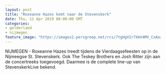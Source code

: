 ```yaml
---
layout: post
title: "Roxeanne Hazes komt naar de Stevenskerk"
date: Thu, 11 Apr 2019 08:00:00 GMT
categories: 
- gelderland 
- nijmegen 
feature_image: "https://images2.persgroep.net/rcs/7tgHgXIr7XmV4MV_CxAozGjLhyI/diocontent/145291611/_fitwidth/400/?appId=21791a8992982cd8da851550a453bd7f&quality=0.7"
---
```


NIJMEGEN - Roxeanne Hazes treedt tijdens de Vierdaagsefeesten op in de Nijmeegse St. Stevenskerk. Ook The Teskey Brothers en Josh Ritter zijn aan de concertreeks toegevoegd. Daarmee is de complete line-up van StevenskerkLive bekend.
